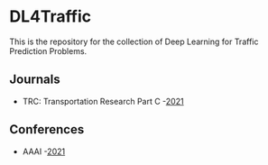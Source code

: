 # DL4Traffic
This is the repository for the collection of Deep Learning for Traffic Prediction Problems.

## Journals
* TRC: Transportation Research Part C -[2021](https://github.com/jwwthu/DL4Traffic/blob/main/2021/Journals/TRC.md)

## Conferences
* AAAI -[2021](https://github.com/jwwthu/DL4Traffic/blob/main/2021/Conferences/AAAI.md)
